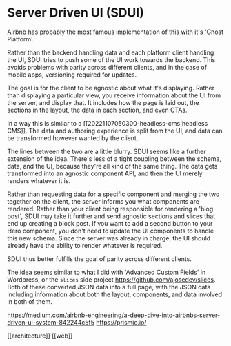 # Server Driven UI (SDUI)

Airbnb has probably the most famous implementation of this with it's 'Ghost Platform'.

Rather than the backend handling data and each platform client handling the UI, SDUI tries to push some of the UI work towards the backend. This avoids problems with parity across different clients, and in the case of mobile apps, versioning required for updates.

The goal is for the client to be agnostic about what it's displaying. Rather than displaying a particular view, you receive information about the UI from the server, and display that. It includes how the page is laid out, the sections in the layout, the data in each section, and even CTAs.

In a way this is similar to a [[20221107050300-headless-cms|headless CMS]]. The data and authoring experience is split from the UI, and data can be transformed however wanted by the client.

The lines between the two are a little blurry. SDUI seems like a further extension of the idea. There's less of a tight coupling between the schema, data, and the UI, because they're all kind of the same thing. The data gets transformed into an agnostic component API, and then the UI merely renders whatever it is.

Rather than requesting data for a specific component and merging the two together on the client, the server informs you what components are rendered.
Rather than your client being responsible for rendering a 'blog post', SDUI may take it further and send agnostic sections and slices that end up creating a block post.
If you want to add a second button to your Hero component, you don't need to update the UI components to handle this new schema. Since the server was already in charge, the UI should already have the ability to render whatever is required.

SDUI thus better fulfills the goal of parity across different clients.

The idea seems similar to what I did with 'Advanced Custom Fields' in Wordpress, or the `slices` side project https://github.com/ajosedev/slices. Both of these converted JSON data into a full page, with the JSON data including information about both the layout, components, and data involved in both of them.

https://medium.com/airbnb-engineering/a-deep-dive-into-airbnbs-server-driven-ui-system-842244c5f5
https://prismic.io/

[[architecture]]
[[web]]